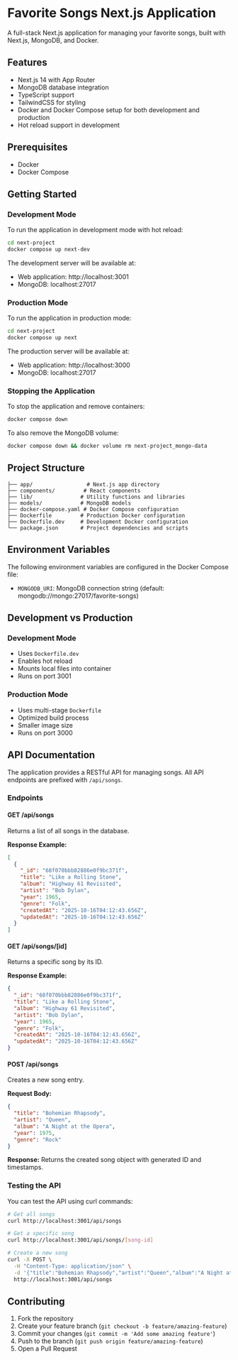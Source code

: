 # Favorite Songs Next.js Application

A full-stack Next.js application for managing your favorite songs, built with Next.js, MongoDB, and Docker.

## Features

- Next.js 14 with App Router
- MongoDB database integration
- TypeScript support
- TailwindCSS for styling
- Docker and Docker Compose setup for both development and production
- Hot reload support in development

## Prerequisites

- Docker
- Docker Compose

## Getting Started

### Development Mode

To run the application in development mode with hot reload:

```bash
cd next-project
docker compose up next-dev
```

The development server will be available at:
- Web application: http://localhost:3001
- MongoDB: localhost:27017

### Production Mode

To run the application in production mode:

```bash
cd next-project
docker compose up next
```

The production server will be available at:
- Web application: http://localhost:3000
- MongoDB: localhost:27017

### Stopping the Application

To stop the application and remove containers:

```bash
docker compose down
```

To also remove the MongoDB volume:

```bash
docker compose down && docker volume rm next-project_mongo-data
```

## Project Structure

```
├── app/                 # Next.js app directory
├── components/         # React components
├── lib/               # Utility functions and libraries
├── models/            # MongoDB models
├── docker-compose.yaml # Docker Compose configuration
├── Dockerfile         # Production Docker configuration
├── Dockerfile.dev     # Development Docker configuration
└── package.json       # Project dependencies and scripts
```

## Environment Variables

The following environment variables are configured in the Docker Compose file:

- `MONGODB_URI`: MongoDB connection string (default: mongodb://mongo:27017/favorite-songs)

## Development vs Production

### Development Mode
- Uses `Dockerfile.dev`
- Enables hot reload
- Mounts local files into container
- Runs on port 3001

### Production Mode
- Uses multi-stage `Dockerfile`
- Optimized build process
- Smaller image size
- Runs on port 3000

## API Documentation

The application provides a RESTful API for managing songs. All API endpoints are prefixed with `/api/songs`.

### Endpoints

#### GET /api/songs
Returns a list of all songs in the database.

**Response Example:**
```json
[
  {
    "_id": "68f070bbb82886e0f9bc371f",
    "title": "Like a Rolling Stone",
    "album": "Highway 61 Revisited",
    "artist": "Bob Dylan",
    "year": 1965,
    "genre": "Folk",
    "createdAt": "2025-10-16T04:12:43.656Z",
    "updatedAt": "2025-10-16T04:12:43.656Z"
  }
]
```

#### GET /api/songs/[id]
Returns a specific song by its ID.

**Response Example:**
```json
{
  "_id": "68f070bbb82886e0f9bc371f",
  "title": "Like a Rolling Stone",
  "album": "Highway 61 Revisited",
  "artist": "Bob Dylan",
  "year": 1965,
  "genre": "Folk",
  "createdAt": "2025-10-16T04:12:43.656Z",
  "updatedAt": "2025-10-16T04:12:43.656Z"
}
```

#### POST /api/songs
Creates a new song entry.

**Request Body:**
```json
{
  "title": "Bohemian Rhapsody",
  "artist": "Queen",
  "album": "A Night at the Opera",
  "year": 1975,
  "genre": "Rock"
}
```

**Response:** Returns the created song object with generated ID and timestamps.

### Testing the API

You can test the API using curl commands:

```bash
# Get all songs
curl http://localhost:3001/api/songs

# Get a specific song
curl http://localhost:3001/api/songs/[song-id]

# Create a new song
curl -X POST \
  -H "Content-Type: application/json" \
  -d '{"title":"Bohemian Rhapsody","artist":"Queen","album":"A Night at the Opera","year":1975,"genre":"Rock"}' \
  http://localhost:3001/api/songs
```

## Contributing

1. Fork the repository
2. Create your feature branch (`git checkout -b feature/amazing-feature`)
3. Commit your changes (`git commit -m 'Add some amazing feature'`)
4. Push to the branch (`git push origin feature/amazing-feature`)
5. Open a Pull Request